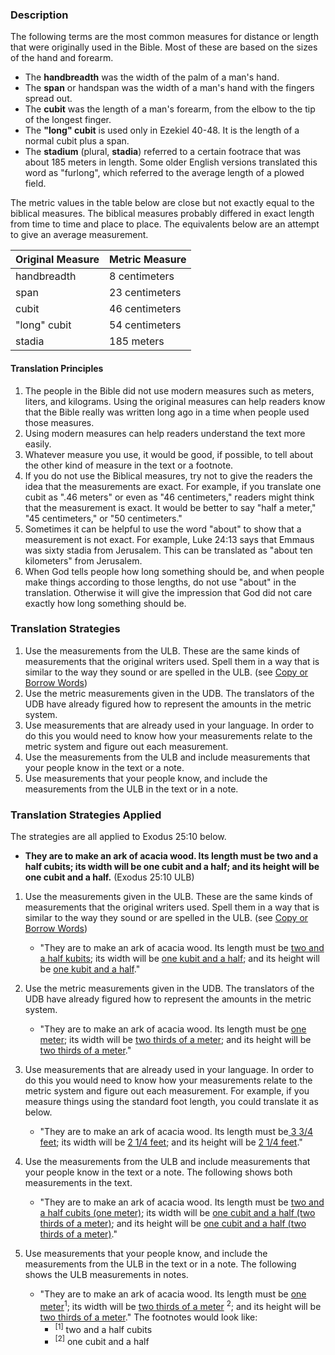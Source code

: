 
### Description

The following terms are the most common measures for distance or length that were originally used in the Bible. Most of these are based on the sizes of the hand and forearm.

* The **handbreadth** was the width of the palm of a man's hand.
* The **span** or handspan was the width of a man's hand with the fingers spread out.
* The **cubit**  was the length of a man's forearm, from the elbow to the tip of the longest finger.
* The **"long" cubit**  is used only in Ezekiel 40-48. It is the length of a normal cubit plus a span.
* The **stadium**  (plural, **stadia**) referred to a certain footrace that was about 185 meters in length. Some older English versions translated this word as "furlong", which referred to the average length of a plowed field.

The metric values in the table below are close but not exactly equal to the biblical measures. The biblical measures probably differed in exact length from time to time and place to place. The equivalents below are an attempt to give an average measurement.

| Original Measure | Metric Measure |
| -------- | -------- |
| handbreadth     | 8 centimeters    |
| span      | 23 centimeters      |
| cubit    | 46 centimeters    |
| "long" cubit    | 54 centimeters    |
| stadia     | 185 meters    |


#### Translation Principles

1. The people in the Bible did not use modern measures such as meters, liters, and kilograms. Using the original measures can help readers know that the Bible really was written long ago in a time when people used those measures.
1. Using modern measures can help readers understand the text more easily.
1. Whatever measure you use, it would be good, if possible, to tell about the other kind of measure in the text or a footnote.
1. If you do not use the Biblical measures, try not to give the readers the idea that the measurements are exact.  For example, if you translate one cubit as ".46 meters" or even as "46 centimeters," readers might think that the measurement is exact. It would be better to say "half a meter," "45 centimeters," or "50 centimeters."
1. Sometimes it can be helpful to use the word "about" to show that a measurement is not exact. For example, Luke 24:13 says that Emmaus was sixty stadia from Jerusalem. This can be translated as "about ten kilometers" from Jerusalem.
1. When God tells people how long something should be, and when people make things according to those lengths, do not use "about" in the translation. Otherwise it will give the impression that God did not care exactly how long something should be.

### Translation Strategies

1. Use the measurements from the ULB. These are the same kinds of measurements that the original writers used. Spell them in a way that is similar to the way they sound or are spelled in the ULB. (see [Copy or Borrow Words](../translate-transliterate/01.md))
1. Use the metric measurements given in the UDB. The translators of the UDB have already figured how to represent the amounts in the metric system.
1. Use measurements that are already used in your language. In order to do this you would need to know how your measurements relate to the metric system and figure out each measurement.
1. Use the measurements from the ULB and include measurements that your people know in the text or a note.
1. Use measurements that your people know, and include the measurements from the ULB in the text or in a note.

### Translation Strategies Applied

The strategies are all applied to Exodus 25:10 below.

* **They are to make an ark of acacia wood. Its length must be two and a half cubits; its width will be one cubit and a half; and its height will be one cubit and a half.** (Exodus 25:10 ULB)

1. Use the measurements given in the ULB. These are the same kinds of measurements that the original writers used. Spell them in a way that is similar to the way they sound or are spelled in the ULB. (see [Copy or Borrow Words](../translate-transliterate/01.md))

    * "They are to make an ark of acacia wood. Its length must be <u>two and a half kubits</u>; its width will be <u>one kubit and a half</u>; and its height will be <u>one kubit and a half</u>."

1. Use the metric measurements given in the UDB. The translators of the UDB have already figured how to represent the amounts in the metric system.

    * "They are to make an ark of acacia wood. Its length must be <u>one meter</u>; its width will be <u>two thirds of a meter</u>; and its height will be <u>two thirds of a meter</u>."

1. Use measurements that are already used in your language. In order to do this you would need to know how your measurements relate to the metric system and figure out each measurement. For example, if you measure things using the standard foot length, you could translate it as below.

    * "They are to make an ark of acacia wood. Its length must be<u> 3 3/4 feet</u>; its width will be <u>2 1/4 feet</u>; and its height will be <u>2 1/4 feet</u>."

1. Use the measurements from the ULB and include measurements that your people know in the text or a note. The following shows both measurements in the text.

    * "They are to make an ark of acacia wood. Its length must be <u>two and a half cubits (one meter)</u>; its width will be <u>one cubit and a half (two thirds of a meter)</u>; and its height will be <u>one cubit and a half (two thirds of a meter)</u>."

1. Use measurements that your people know, and include the measurements from the ULB in the text or in  a note. The following shows the ULB measurements in notes.

    * "They are to make an ark of acacia wood. Its length must be <u>one meter</u><sup>1</sup>; its width will be <u>two thirds of a meter</u> <sup>2</sup>; and its height will be <u>two thirds of a meter</u>." The footnotes would look like:
        * <sup>[1]</sup> two and a half cubits
        * <sup>[2]</sup> one cubit and a half

